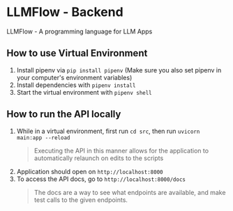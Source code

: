 # LLMFlow - Backend

LLMFlow - A programming language for LLM Apps

## How to use Virtual Environment

1. Install pipenv via `pip install pipenv` (Make sure you also set pipenv in your computer's environment variables)
2. Install dependencies with `pipenv install`
3. Start the virtual environment with `pipenv shell`

## How to run the API locally

1. While in a virtual environment, first run `cd src`, then run `uvicorn main:app --reload`
   > Executing the API in this manner allows for the application to automatically relaunch on edits to the scripts
2. Application should open on `http://localhost:8000`
3. To access the API docs, go to `http://localhost:8000/docs`
   > The docs are a way to see what endpoints are available, and make test calls to the given endpoints.
